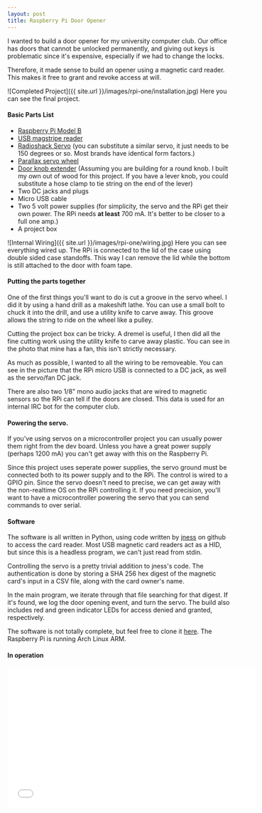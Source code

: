 ```yaml
---
layout: post
title: Raspberry Pi Door Opener
---
```


I wanted to build a door opener for my university computer club. Our office has doors that cannot be unlocked permanently, and giving out keys is problematic since it's expensive, especially if we had to change the locks.

Therefore, it made sense to build an opener using a magnetic card reader. This makes it free to grant and revoke access at will.

![Completed Project]({{ site.url }}/images/rpi-one/installation.jpg)
Here you can see the final project.

#### Basic Parts List

- [Raspberry Pi Model B](http://www.amazon.com/RASPBERRY-MODEL-756-8308-Raspberry-Pi/dp/B009SQQF9C)
- [USB magstripe reader](http://www.amazon.com/Newest-Tracks-Magnetic-Stripe-Credit/dp/B00D3D3L8Y)
- [Radioshack Servo](http://www.radioshack.com/product/index.jsp?productId=22472146) (you can substitute a similar servo, it just needs to be 150 degrees or so. Most brands have identical form factors.)
- [Parallax servo wheel](http://www.adafruit.com/products/167)
- [Door knob extender](http://www.amazon.com/Ableware-Door-Knob-Extender-Package/dp/B000PGRKZW) (Assuming you are building for a round knob. I built my own out of wood for this project. If you have a lever knob, you could substitute a hose clamp to tie string on the end of the lever)
- Two DC jacks and plugs
- Micro USB cable
- Two 5 volt power supplies (for simplicity, the servo and the RPi get their own power. The RPi needs **at least** 700 mA. It's better to be closer to a full one amp.)
- A project box

![Internal Wiring]({{ site.url }}/images/rpi-one/wiring.jpg)
Here you can see everything wired up. The RPi is connected to the lid of the case using double sided case standoffs. This way I can remove the lid while the bottom is still attached to the door with foam tape.

#### Putting the parts together
One of the first things you'll want to do is cut a groove in the servo wheel. I did it by using a hand drill as a makeshift lathe. You can use a small bolt to chuck it into the drill, and use a utility knife to carve away. This groove allows the string to ride on the wheel like a pulley.

Cutting the project box can be tricky. A dremel is useful, I then did all the fine cutting work using the utility knife to carve away plastic. You can see in the photo that mine has a fan, this isn't strictly necessary.

As much as possible, I wanted to all the wiring to be removeable. You can see in the picture that the RPi micro USB is connected to a DC jack, as well as the servo/fan DC jack.

There are also two 1/8" mono audio jacks that are wired to magnetic sensors so the RPi can tell if the doors are closed. This data is used for an internal IRC bot for the computer club.

#### Powering the servo. 
If you've using servos on a microcontroller project you can usually power them right from the dev board. Unless you have a great power supply (perhaps 1200 mA) you can't get away with this on the Raspberry Pi.

Since this project uses seperate power supplies, the servo ground must be connected both to its power supply and to the RPi. The control is wired to a GPIO pin. Since the servo doesn't need to precise, we can get away with the non-realtime OS on the RPi controlling it. If you need precision, you'll want to have a microcontroller powering the servo that you can send commands to over serial.

#### Software
The software is all written in Python, using code written by [jness](https://github.com/jness/magtek_cardreader/blob/master/main.py) on github to access the card reader. Most USB magnetic card readers act as a HID, but since this is a headless program, we can't just read from stdin.

Controlling the servo is a pretty trivial addition to jness's code. The authentication is done by storing a SHA 256 hex digest of the magnetic card's input in a CSV file, along with the card owner's name. 

In the main program, we iterate through that file searching for that digest. If it's found, we log the door opening event, and turn the servo. The build also includes red and green indicator LEDs for access denied and granted, respectively.

The software is not totally complete, but feel free to clone it [here](https://github.com/rhinoceraptor/RPiMagstripe). The Raspberry Pi is running Arch Linux ARM.

#### In operation

<iframe width="560" height="315" src="//www.youtube.com/embed/jiVNNNg9Ldc" frameborder="0" allowfullscreen></iframe>
